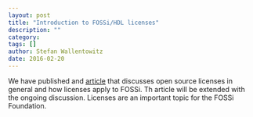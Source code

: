 ```yaml
---
layout: post
title: "Introduction to FOSSi/HDL licenses"
description: ""
category: 
tags: []
author: Stefan Wallentowitz
date: 2016-02-20
---
```


We have published and [article](/licenses.html) that discusses open
source licenses in general and how licenses apply to FOSSi. Th article
will be extended with the ongoing discussion. Licenses are an
important topic for the FOSSi Foundation.
